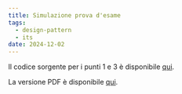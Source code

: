 ```yaml
---
title: Simulazione prova d'esame
tags:
  - design-pattern
  - its
date: 2024-12-02
---
```


Il codice sorgente per i punti 1 e 3 è disponibile [qui](https://github.com/LeddaZ/design-pattern-code).

La versione PDF è disponibile [qui](https://leddaz.github.io/notes/assets/its-web-fullstack/design-pattern/designPatternSimulation.pdf).
